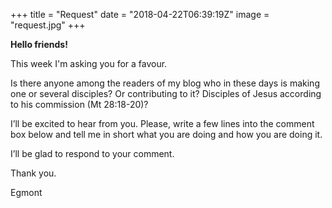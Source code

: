 +++
title = "Request"
date = "2018-04-22T06:39:19Z"
image = "request.jpg"
+++

**Hello friends!**

This week I'm asking you for a favour.

Is there anyone among the readers of my blog who in these days is making one or several disciples? Or contributing to it? Disciples of Jesus according to his commission (Mt 28:18-20)?

I’ll be excited to hear from you. Please, write a few lines into the comment box below and tell me in short what you are doing and how you are doing it. 

I’ll be glad to respond to your comment.

Thank you.

Egmont